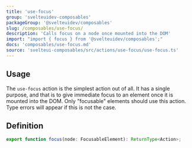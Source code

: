 ```yaml
---
title: 'use-focus'
group: 'svelteuidev-composables'
packageGroup: '@svelteuidev/composables'
slug: /composables/use-focus/
description: 'Calls focus on a node once mounted into the DOM'
import: "import { focus } from '@svelteuidev/composables';"
docs: 'composables/use-focus.md'
source: 'svelteui-composables/src/actions/use-focus/use-focus.ts'
---
```


<script lang='ts'>
    import { Demo, ComposableDemos } from '@svelteuidev/demos';
    import { Heading } from 'components';
</script>

<Heading />

## Usage

The `use-focus` action is the simplest action out of all. It has a single purpose, and that is to give immediate focus to an element once it is mounted into the DOM. Only "focusable" elements should use this action. Type errors will appear if this is not the case.

<Demo demo={ComposableDemos.useFocusDemo.usage} />

## Definition

```ts
export function focus(node: FocusableElement): ReturnType<Action>;
```
